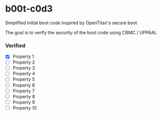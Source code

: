 # b00t-c0d3
Simplified initial boot code inspired by OpenTitan's secure boot

The goal is to verify the security of the boot code using CBMC / UPPAAL

### Verified
- [x] Property 1
- [ ] Property 2
- [ ] Property 3
- [ ] Property 4
- [ ] Property 5
- [ ] Property 6
- [ ] Property 7
- [ ] Property 8
- [ ] Property 9
- [ ] Property 10
